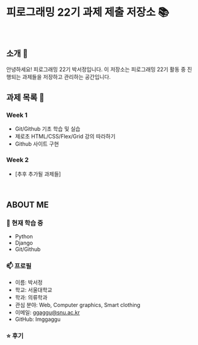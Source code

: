 # 피로그래밍 22기 과제 제출 저장소 📚
<br>

## 소개 🚀
안녕하세요! 피로그래밍 22기 박서정입니다.
이 저장소는 피로그래밍 22기 활동 중 진행되는 과제들을 저장하고 관리하는 공간입니다.
<br>

## 과제 목록 📕
### Week 1
- Git/Github 기초 학습 및 실습
- 제로초 HTML/CSS/Flex/Grid 강의 따라하기
- Github 사이트 구현
### Week 2
- [추후 추가될 과제들]
<br>

## ABOUT ME
### 🌱 현재 학습 중
- Python
- Django
- Git/Github

### 📫 프로필
- 이름: 박서정
- 학교: 서울대학교
- 학과: 의류학과
- 관심 분야: Web, Computer graphics, Smart clothing
- 이메일: ggaggu@snu.ac.kr
- GitHub: Imggaggu

### ⭐ 후기
